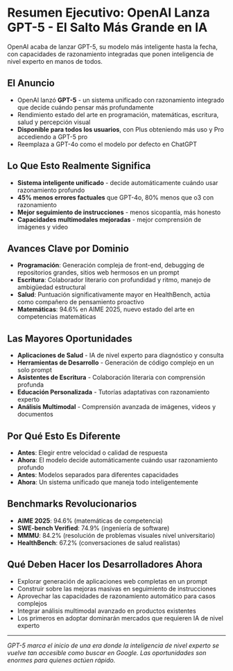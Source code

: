 # Resumen Ejecutivo: OpenAI Lanza GPT-5 - El Salto Más Grande en IA

OpenAI acaba de lanzar GPT-5, su modelo más inteligente hasta la fecha, con capacidades de razonamiento integradas que ponen inteligencia de nivel experto en manos de todos.

## El Anuncio

- OpenAI lanzó **GPT-5** - un sistema unificado con razonamiento integrado que decide cuándo pensar más profundamente
- Rendimiento estado del arte en programación, matemáticas, escritura, salud y percepción visual
- **Disponible para todos los usuarios**, con Plus obteniendo más uso y Pro accediendo a GPT-5 pro
- Reemplaza a GPT-4o como el modelo por defecto en ChatGPT

## Lo Que Esto Realmente Significa

- **Sistema inteligente unificado** - decide automáticamente cuándo usar razonamiento profundo
- **45% menos errores factuales** que GPT-4o, 80% menos que o3 con razonamiento
- **Mejor seguimiento de instrucciones** - menos sicopantía, más honesto
- **Capacidades multimodales mejoradas** - mejor comprensión de imágenes y video

## Avances Clave por Dominio

- **Programación**: Generación compleja de front-end, debugging de repositorios grandes, sitios web hermosos en un prompt
- **Escritura**: Colaborador literario con profundidad y ritmo, manejo de ambigüedad estructural
- **Salud**: Puntuación significativamente mayor en HealthBench, actúa como compañero de pensamiento proactivo
- **Matemáticas**: 94.6% en AIME 2025, nuevo estado del arte en competencias matemáticas

## Las Mayores Oportunidades

- **Aplicaciones de Salud** - IA de nivel experto para diagnóstico y consulta
- **Herramientas de Desarrollo** - Generación de código complejo en un solo prompt
- **Asistentes de Escritura** - Colaboración literaria con comprensión profunda
- **Educación Personalizada** - Tutorías adaptativas con razonamiento experto
- **Análisis Multimodal** - Comprensión avanzada de imágenes, videos y documentos

## Por Qué Esto Es Diferente

- **Antes**: Elegir entre velocidad o calidad de respuesta
- **Ahora**: El modelo decide automáticamente cuándo usar razonamiento profundo
- **Antes**: Modelos separados para diferentes capacidades
- **Ahora**: Un sistema unificado que maneja todo inteligentemente

## Benchmarks Revolucionarios

- **AIME 2025**: 94.6% (matemáticas de competencia)
- **SWE-bench Verified**: 74.9% (ingeniería de software)
- **MMMU**: 84.2% (resolución de problemas visuales nivel universitario)
- **HealthBench**: 67.2% (conversaciones de salud realistas)

## Qué Deben Hacer los Desarrolladores Ahora

- Explorar generación de aplicaciones web completas en un prompt
- Construir sobre las mejoras masivas en seguimiento de instrucciones
- Aprovechar las capacidades de razonamiento automático para casos complejos
- Integrar análisis multimodal avanzado en productos existentes
- Los primeros en adoptar dominarán mercados que requieren IA de nivel experto

---

_GPT-5 marca el inicio de una era donde la inteligencia de nivel experto se vuelve tan accesible como buscar en Google. Las oportunidades son enormes para quienes actúen rápido._

